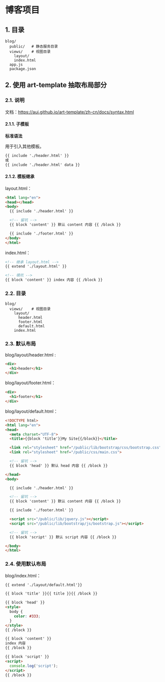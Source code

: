  # 博客项目

## 1. 目录

```
blog/
  public/   # 静态服务目录
  views/    # 视图目录
    layout/
    index.html
  app.js
  package.json
```

## 2. 使用 art-template 抽取布局部分

### 2.1. 说明

文档：https://aui.github.io/art-template/zh-cn/docs/syntax.html

#### 2.1.1. 子模板

**标准语法**

用于引入其他模板。

```html
{{ include './header.html' }}
或
{{ include './header.html' data }}
```

#### 2.1.2. 模板继承

layout.html：

```html
<html lang="en">
<head></head>
<body>
  {{ include './header.html' }}

  <!-- 留坑 -->
  {{ block 'content' }} 默认 content 内容 {{ /block }}

  {{ include './footer.html' }}
</body>
</html>
```

index.html：

```html
<!-- 继承 layout.html -->
{{ extend './layout.html' }}

<!-- 填坑 -->
{{ block 'content' }} index 内容 {{ /block }}
```
### 2.2. 目录

```
blog/
  views/    # 视图目录
    layout/
      header.html
      footer.html
      default.html
    index.html
```

### 2.3. 默认布局

blog/layout/header.html :

```html
<div>
  <h1>header</h1>
</div>
```

blog/layout/footer.html：

```html
<div>
  <h1>footer</h1>
</div>
```

blog/layout/default.html：

```html
<!DOCTYPE html>
<html lang="en">
<head>
  <meta charset="UTF-8">
  <title>{{block 'title'}}My Site{{/block}}</title>

  <link rel="stylesheet" href="/public/lib/bootstrap/css/bootstrap.css">
  <link rel="stylesheet" href="/public/css/main.css">

  <!-- 留坑 -->
  {{ block 'head' }} 默认 head 内容 {{ /block }}

</head>
<body>

  {{ include './header.html' }}

  <!-- 留坑 -->
  {{ block 'content' }} 默认 content 内容 {{ /block }}

  {{ include './footer.html' }}

  <script src="/public/lib/jquery.js"></script>
  <script src="/public/lib/bootstrap/js/bootstrap.js"></script>

  <!-- 留坑 -->
  {{ block 'script' }} 默认 script 内容 {{ /block }}

</body>
</html>
```

### 2.4. 使用默认布局

blog/index.html：

```html
{{ extend './layout/default.html'}}

{{ block 'title' }}{{ title }}{{ /block }}

{{ block 'head' }}
<style>
  body {
    color: #333;
  }
</style>
{{ /block }}

{{ block 'content' }}
index 内容
{{ /block }}

{{ block 'script' }}
<script>
  console.log('script');
</script>
{{ /block }}
```